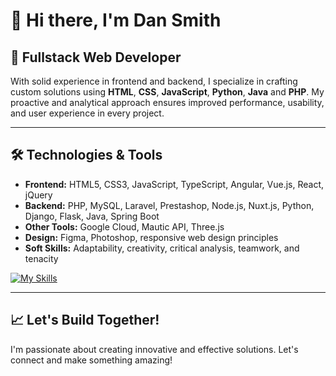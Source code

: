 # 👋 Hi there, I'm Dan Smith

## 🎯 **Fullstack Web Developer**  

With solid experience in frontend and backend, I specialize in crafting custom solutions using **HTML**, **CSS**, **JavaScript**, **Python**, **Java** and **PHP**. My proactive and analytical approach ensures improved performance, usability, and user experience in every project.

---

## 🛠️ Technologies & Tools

- **Frontend:** HTML5, CSS3, JavaScript, TypeScript, Angular, Vue.js, React, jQuery
- **Backend:** PHP, MySQL, Laravel, Prestashop, Node.js, Nuxt.js, Python, Django, Flask, Java, Spring Boot
- **Other Tools:** Google Cloud, Mautic API, Three.js
- **Design:** Figma, Photoshop, responsive web design principles
- **Soft Skills:** Adaptability, creativity, critical analysis, teamwork, and tenacity

[![My Skills](https://skillicons.dev/icons?i=html,css,js,vite,nodejs,npm,vue,nuxtjs,pinia,react,angular,nextjs,threejs,git,github,gitlab,python,java,php,mysql,laravel,figma,xd,ps,svg,wordpress,jquery,astro,gcp,vscode)](https://skillicons.dev)

<!--
---

## 🌐 Links & Portfolio

- **GitHub:** [github.com/AlanReibel](https://github.com/AlanReibel)  
- **LinkedIn:** [linkedin.com/in/alan-reibel](https://www.linkedin.com/in/alan-reibel)  
- **Portfolio Projects:**  
  - [24 Segons](https://24segons.es)  
  - [Anfora Global](https://anfora.global/perform)  
  - [Nova Casa Editorial](https://novacasaeditorial.com)  
  - [My Fujifilm](https://myfujifilm.es)  
  - [BCN3D Technologies](http://www.bcn3dtechnologies.com)
-->

---

## 📈 Let's Build Together!

I'm passionate about creating innovative and effective solutions. Let's connect and make something amazing!
